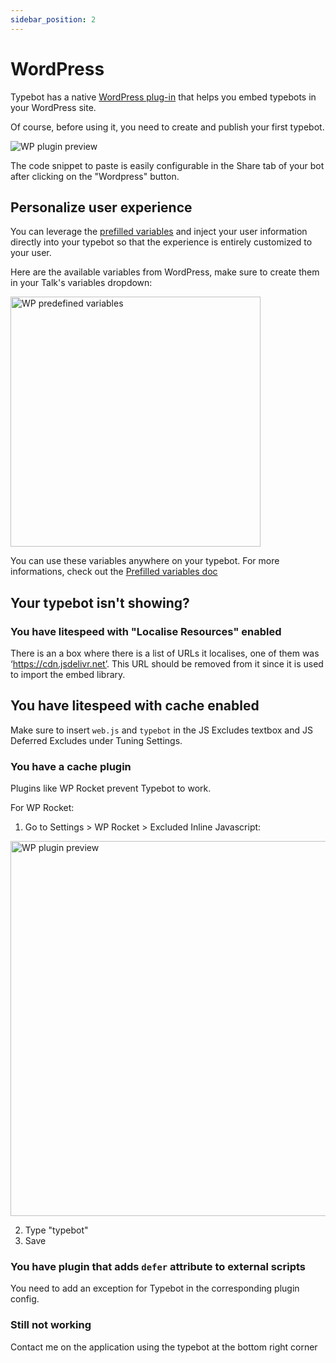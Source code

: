 ```yaml
---
sidebar_position: 2
---
```


# WordPress

Typebot has a native [WordPress plug-in](https://wordpress.org/plugins/typebot/) that helps you embed typebots in your WordPress site.

Of course, before using it, you need to create and publish your first typebot.

<img src="/img/embeddings/wordpress-preview.png" alt="WP plugin preview"/>

The code snippet to paste is easily configurable in the Share tab of your bot after clicking on the "Wordpress" button.

## Personalize user experience

You can leverage the [prefilled variables](/editor/variables#prefilled-variables) and inject your user information directly into your typebot so that the experience is entirely customized to your user.

Here are the available variables from WordPress, make sure to create them in your Talk's variables dropdown:

<img src="/img/embeddings/wp-variables.png" alt="WP predefined variables" width="400px"/>

You can use these variables anywhere on your typebot. For more informations, check out the [Prefilled variables doc](https://docs.typebot.io/editor/variables#prefilled-variables)

## Your typebot isn't showing?

### You have litespeed with "Localise Resources" enabled

There is an a box where there is a list of URLs it localises, one of them was ‘https://cdn.jsdelivr.net’. This URL should be removed from it since it is used to import the embed library.

## You have litespeed with cache enabled

Make sure to insert `web.js` and `typebot` in the JS Excludes textbox and JS Deferred Excludes under Tuning Settings.

### You have a cache plugin

Plugins like WP Rocket prevent Typebot to work.

For WP Rocket:

1. Go to Settings > WP Rocket > Excluded Inline Javascript:

<img src="/img/embeddings/wp-rocket.png" width="600" alt="WP plugin preview"/>

2. Type "typebot"
3. Save

### You have plugin that adds `defer` attribute to external scripts

You need to add an exception for Typebot in the corresponding plugin config.

### Still not working

Contact me on the application using the typebot at the bottom right corner
